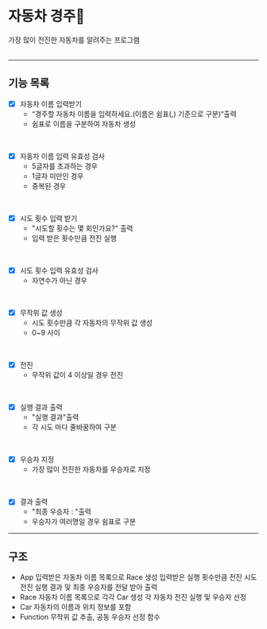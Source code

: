 # 자동차 경주🚗
가장 많이 전진한 자동차를 알려주는 프로그램
<br>
<br>

---
## 기능 목록
- [x] 자동차 이름 입력받기
  - “경주할 자동차 이름을 입력하세요.(이름은 쉼표(,) 기준으로 구분)“출력
  - 쉼표로 이름을 구분하여 자동차 생성
<br>

- [x] 자동차 이름 입력 유효성 검사
  - 5글자를 초과하는 경우
  - 1글자 미만인 경우
  - 중복된 경우
<br>

- [x] 시도 횟수 입력 받기
  -  "시도할 횟수는 몇 회인가요?" 출력
  -  입력 받은 횟수만큼 전진 실행
<br>

- [x] 시도 횟수 입력 유효성 검사
  - 자연수가 아닌 경우
<br>

- [x] 무작위 값 생성
  - 시도 횟수만큼 각 자동차의 무작위 값 생성
  - 0~9 사이
<br>

- [x] 전진
  - 무작위 값이 4 이상일 경우 전진
<br>

- [x] 실행 결과 출력
  - "실행 결과"출력
  - 각 시도 마다 줄바꿈하여 구분
<br>

- [x] 우승자 지정
  - 가장 많이 전진한 자동차를 우승자로 지정
<br>

- [x] 결과 출력
  - "최종 우승자 : "출력
  - 우승자가 여러명일 경우 쉼표로 구분
---
## 구조
- App
  입력받은 자동차 이름 목록으로 Race 생성
  입력받은 실행 횟수만큼 전진 시도
  전진 실행 결과 및 최종 우승자를 전달 받아 출력
- Race
  자동차 이름 목록으로 각각 Car 생성
  각 자동차 전진 실행 및 우승자 선정
- Car
  자동차의 이름과 위치 정보를 포함
- Function
  무작위 값 추출, 공동 우승자 선정 함수

